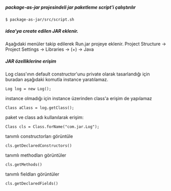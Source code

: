 ##### package-as-jar projesindeli jar paketleme script'i çalıştırılır
```
$ package-as-jar/src/script.sh
```
##### idea'ya create edilen JAR eklenir.
Aşağıdaki menüler takip edilerek Run.jar projeye eklenir.
Project Structure -> Project Settings -> Libraries -> (+) -> Java  

##### JAR özelliklerine erişim

Log class'ının default constructor'unu private olarak tasarlandığı için buradan aşağıdaki komutla instance yaratılamaz.
```
Log log = new Log();
```
instance olmadığı için instance üzerinden class'a erişim de yapılamaz
```
Class aClass = log.getClass();
```

paket ve class adı kullanılarak erişim:
```
Class cls = Class.forName("com.jar.Log");
```


tanımlı constructorları görüntüle
```
cls.getDeclaredConstructors()
```

tanımlı methodları görüntüler
```
cls.getMethods()
```

tanımlı fieldları görüntüler
```
cls.getDeclaredFields()
```
